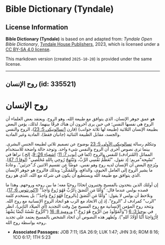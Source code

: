 # Bible Dictionary (Tyndale)

## License Information

**Bible Dictionary (Tyndale)** is based on and adapted from: _Tyndale Open Bible Dictionary_, [Tyndale House Publishers](https://tyndaleopenresources.com/), 2023, which is licensed under a [CC BY-SA 4.0 license](https://creativecommons.org/licenses/by-sa/4.0/legalcode.en).

This markdown version (created `2025-10-20`) is provided under the same license.



--------------------------------

## روح الإنسان (id: 335521)

روح الإنسان
===========

هو عمق جوهر الإنسان، الذي يتوافق مع طبيعة الله، وهو الروح. ويعتقد بعض العلماء أن الروح هي نفسها النفس؛ في حين يرى آخرون أن هناك فرقًا بينهما. لذلك، يؤمن البعض بطبيعة الإنسان الثلاثية (طبيعة لها ثلاثة جوانب) (قارن [1تسالونيكي 5: 23](https://ref.ly/1Thess5:23))، الروح والنفس والجسد، مقابل الطبيعة الثنائية (جانبان فقط)، المادية وغير المادية.

وتتكلم رسالة [تسالونيكي الأولى 5: 23](https://ref.ly/1Thess5:23) بوضوح عن تصميم ثلاثي لطبيعة الجنس البشري. بينما ترى نصوص أخرى أن الروح والنفس شيء واحد. وتوجد حالة واضحة للاستخدام المماثل (المُترادف) للنفس والروح (كما في [أيوب 7: 11](https://ref.ly/Job7:11)؛ [إشعياء 26: 9](https://ref.ly/Isa26:9)، إلخ.) نراها في "تَسْبِحة"مريم؛ إذ تقول، "تُعَظِّمُ نَفْسِي الرَّبَّ، وَتَبْتَهِجُ رُوحِي بِاللهِ مُخَلِّصِي" ([لوقا 1: 47](https://ref.ly/Luke1:47)). ويُرَجِح البعض أن الإنسان لديه روح و*هو* نفس، عوضًا عن تقسيم الاثنين كـ"جزئين". وعادةً ما يشير الروح إلى العامل الحيوي، والدافع، والمُمَكِّن؛ وبذلك فالروح هو جوهر الإنسان الذي يتوافق مع طبيعة الله ويستطيع أن يكون في شركة مع الله، الذي هو روح. 

إن أولئك الذين يتحدون بالمسيح يختبرون اتحادًا روحيًا معه؛ ما بين روحه وروحهم. وهذا ما قصده بولس عندما قال: "وَأَمَّا مَنِ ٱلْتَصَقَ بِٱلرَّبِّ فَهُوَ رُوحٌ وَاحِدٌ" ([1كورنثوس 6: 17](https://ref.ly/1Cor6:17)). ونلاحظ أن بولس لا يقول: "وَأَمَّا مَنِ ٱلْتَصَقَ \[بالروح] فَهُوَ رُوحٌ وَاحِدٌ"؛ بل يستخدم كلمة "الرب" كمرادف لـ "الروح". إذ إن الاتحاد مع الرب هو اتحاد الروح الإنسانية مع روح الله. وتتحد روح المؤمن الإنسانية مع روح المسيح مِنْ وقت التجديد (أي الميلاد الثاني)، انظر في [يوحنا 3: 6](https://ref.ly/John3:6) ("وَٱلْمَوْلُودُ مِنَ ٱلرُّوحِ هُوَ رُوحٌ.") و[رومية 8: 16](https://ref.ly/Rom8:16) ("اَلرُّوحُ نَفْسُهُ أَيْضًا يَشْهَدُ لِأَرْوَاحِنَا أَنَّنَا أَوْلَادُ ٱللهِ"). وتُظهر هذه النصوص أن اتحاد الشخص بالمسيح يعتمد على تجديد روحه بواسطة روح الله.

* **Associated Passages:** JOB 7:11; ISA 26:9; LUK 1:47; JHN 3:6; ROM 8:16; 1CO 6:17; 1TH 5:23

